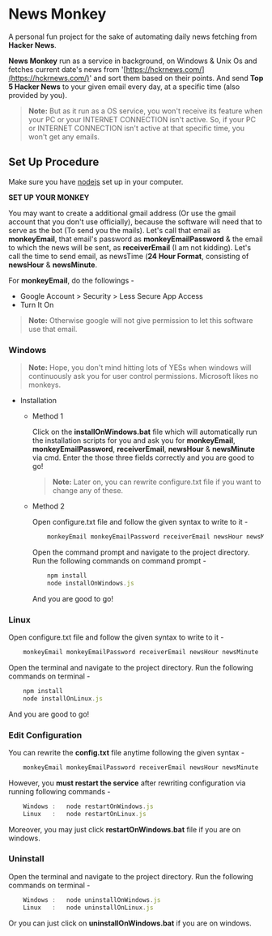 # News Monkey

A personal fun project for the sake of automating daily news fetching from **Hacker News**. 

**News Monkey** run as a service in background, on Windows & Unix Os and fetches current date's news from '[https://hckrnews.com/](https://hckrnews.com/)' and sort them based on their points. And send **Top 5 Hacker News** to your given email every day, at a specific time (also provided by you). 

> **Note:** But as it run as a OS service, you won't receive its feature when your PC or your INTERNET CONNECTION isn't active. So, if your PC or INTERNET CONNECTION isn't active at that specific time, you won't get any emails.

## Set Up Procedure

Make sure you have [nodejs](https://nodejs.org/en/download/) set up in your computer.

**SET UP YOUR MONKEY**

You may want to create a additional gmail address (Or use the gmail account that you don't use officially), because the software will need that to serve as the bot (To send you the mails). Let's call that email as **monkeyEmail**, that email's password as **monkeyEmailPassword** & the email to which the news will be sent,  as **receiverEmail** (I am not kidding). Let's call the time to send email, as newsTime (**24 Hour Format**, consisting of **newsHour** & **newsMinute**.

For **monkeyEmail**, do the followings -
- Google Account > Security > Less Secure App Access 
- Turn It On
> **Note:** Otherwise google will not give permission to let this software use that email.

### Windows

> **Note:** Hope, you don't mind hitting lots of YESs when windows will continuously ask you for user control permissions. Microsoft likes no monkeys.

- Installation
	- Method 1
	 
		 Click on the **installOnWindows.bat** file which will automatically run the installation scripts for you and ask you for **monkeyEmail**, **monkeyEmailPassword**, **receiverEmail**, **newsHour** & **newsMinute** via cmd. Enter the those three fields correctly and you are good to go!
		 
		 > **Note:** Later on, you can rewrite configure.txt file if you want to change any of these.
		 
	- Method 2 
	
		Open configure.txt file and follow the given syntax to write to it -
		```javascript
			monkeyEmail monkeyEmailPassword receiverEmail newsHour newsMinute
		```
		
		Open the command prompt and navigate to the project directory.
		Run the following commands on command prompt - 
	
		```javascript
			npm install 
			node installOnWindows.js
		```
		And you are good to go!
		

### Linux

Open configure.txt file and follow the given syntax to write to it -
```javascript
	monkeyEmail monkeyEmailPassword receiverEmail newsHour newsMinute
```

Open the terminal and navigate to the project directory.
		Run the following commands on terminal - 
	
```javascript
	npm install 
	node installOnLinux.js
```
And you are good to go!

### Edit Configuration

You can rewrite the **config.txt** file anytime following the given syntax -
```javascript
	monkeyEmail monkeyEmailPassword receiverEmail newsHour newsMinute
```

However, you **must restart the service** after rewriting configuration via running following commands -
	
```javascript 
	Windows	: 	node restartOnWindows.js 
	Linux	:	node restartOnLinux.js
```
Moreover, you may just click **restartOnWindows.bat** file if you are on windows.

### Uninstall

Open the terminal and navigate to the project directory.
		Run the following commands on terminal - 
	
```javascript	
	Windows	:	node uninstallOnWindows.js
	Linux	:	node uninstallOnLinux.js
```
Or you can just click on **uninstallOnWindows.bat** if you are on windows.